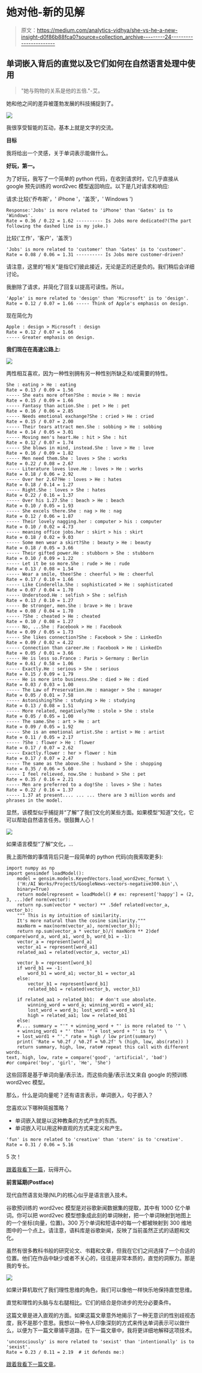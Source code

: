 # 她对他-新的见解

> 原文：<https://medium.com/analytics-vidhya/she-vs-he-a-new-insight-d0f86b88fca0?source=collection_archive---------24----------------------->

## 单词嵌入背后的直觉以及它们如何在自然语言处理中使用

> "她与购物的关系是他的五倍."-艾。

她和他之间的差异被蓬勃发展的科技捕捉到了。

![](img/67ad6986d4cc6c44e85f715c5fe7b422.png)

我很享受智能的互动，基本上就是文字的交流。

**目标**

我将给出一个灵感，关于单词表示能做什么。

**好玩，第一。**

为了好玩，我写了一个简单的 python 代码，在收到请求时，它几乎直接从 google 预先训练的 word2vec 模型返回响应。以下是几对请求和响应:

请求:比较('乔布斯'，' iPhone '，'盖茨'，' Windows ')

```
Response:'Jobs' is more related to 'iPhone' than 'Gates' is to 'Windows'.
Rate = 0.36 / 0.22 = 1.62 ---------- Is Jobs more dedicated?(The part following the dashed line is my joke.)
```

比较('工作'，'客户'，'盖茨')

```
'Jobs' is more related to 'customer' than 'Gates' is to 'customer'.
Rate = 0.08 / 0.06 = 1.31 ---------- Is Jobs more customer-driven?
```

请注意，这里的“相关”是指它们彼此接近，无论是正的还是负的。我们稍后会详细讨论。

我删除了请求，并简化了回复以提高可读性。所以，

```
'Apple' is more related to 'design' than 'Microsoft' is to 'design'.
Rate = 0.12 / 0.07 = 1.66 ----- Think of Apple's emphasis on design.
```

现在简化为

```
Apple : design > Microsoft : design
Rate = 0.12 / 0.07 = 1.66 
----- Greater emphasis on design.
```

**我们现在在高速公路上:**

![](img/669e525a77243ed30a5d00e9cbb920e6.png)

两性相互喜欢，因为一种性别拥有另一种性别所缺乏和/或需要的特性。

```
She : eating > He : eating
Rate = 0.13 / 0.09 = 1.56  
----- She eats more often?She : movie > He : movie
Rate = 0.15 / 0.09 = 1.66  
----- Fantasy than action.She : pet > He : pet
Rate = 0.16 / 0.06 = 2.85  
----- Needs emotional exchange?She : cried > He : cried
Rate = 0.15 / 0.07 = 2.00  
----- Their tears attract men.She : sobbing > He : sobbing
Rate = 0.14 / 0.05 = 3.01  
----- Moving men's heart.He : hit > She : hit
Rate = 0.12 / 0.07 = 1.74  
----- She blows in mind, instead.She : love > He : love
Rate = 0.16 / 0.09 = 1.82  
----- Men need them.She : loves > She : works
Rate = 0.22 / 0.08 = 2.67  
----- Literature loves love.He : loves > He : works
Rate = 0.18 / 0.06 = 2.92  
----- Over her 2.67?He : loves > He : hates
Rate = 0.18 / 0.14 = 1.27 
----- Right.She : loves > She : hates
Rate = 0.22 / 0.16 = 1.37  
----- Over his 1.27.She : beach > He : beach
Rate = 0.10 / 0.05 = 1.93  
----- She excels there.She : nag > He : nag
Rate = 0.12 / 0.06 = 1.87  
----- Their lovely nagging.her : computer > his : computer
Rate = 0.10 / 0.02 = 4.73  
----- meaning office jobs.her : skirt > his : skirt
Rate = 0.18 / 0.02 = 9.03  
----- Some men wear a skirt?She : beauty > He : beauty
Rate = 0.18 / 0.05 = 3.66  
----- Their gifted power.He : stubborn > She : stubborn
Rate = 0.10 / 0.09 = 1.22  
----- Let it be so more.She : rude > He : rude
Rate = 0.13 / 0.08 = 1.54  
----- Wear a smile, thee!She : cheerful > He : cheerful
Rate = 0.17 / 0.10 = 1.66
----- Like Cinderella.She : sophisticated > He : sophisticated
Rate = 0.07 / 0.04 = 1.70  
----- Understood.He : selfish > She : selfish
Rate = 0.13 / 0.10 = 1.27  
----- Be stronger, men.She : brave > He : brave
Rate = 0.08 / 0.04 = 1.70 
----- ?She : cheated > He : cheated 
Rate = 0.10 / 0.08 = 1.27 
----- No, ...She : Facebook > He : Facebook 
Rate = 0.09 / 0.05 = 1.73 
----- She likes connection?She : Facebook > She : LinkedIn 
Rate = 0.09 / 0.02 = 4.22 
----- Connection than career.He : Facebook > He : LinkedIn 
Rate = 0.05 / 0.01 = 3.66 
----- He is less so.France : Paris > Germany : Berlin 
Rate = 0.61 / 0.58 = 1.06 
----- Exactly.He : serious > She : serious 
Rate = 0.15 / 0.09 = 1.79 
----- He is more into business.She : died > He : died
Rate = 0.03 / 0.03 = 1.00 
----- The Law of Preservation.He : manager > She : manager
Rate = 0.05 / 0.01 = 7.58 
----- Astonishing?She : studying > He : studying
Rate = 0.13 / 0.08 = 1.51 
----- More related, negatively?He : stole > She : stole 
Rate = 0.05 / 0.05 = 1.00 
----- The same.She : art > He : art 
Rate = 0.09 / 0.05 = 1.92 
----- She is an emotional artist.She : artist > He : artist 
Rate = 0.11 / 0.05 = 2.17 
----- ?She : flower > He : flower 
Rate = 0.17 / 0.07 = 2.62 
----- Exactly.flower : her > flower : him 
Rate = 0.17 / 0.07 = 2.47 
----- The same as the above.She : husband > She : shopping 
Rate = 0.35 / 0.06 = 5.60 
----- I feel relieved, now.She : husband > She : pet 
Rate = 0.35 / 0.16 = 2.21 
----- Men are preferred to a dog!She : loves > She : hates 
Rate = 0.22 / 0.16 = 1.37 
----- 1.37 at present.... ... ... there are 3 million words and phrases in the model.
```

显然，该模型似乎捕捉并“了解”了我们文化的某些方面。如果模型“知道”文化，它可以帮助自然语言任务。很鼓舞人心！

![](img/7e45ca54136a4472e91ebd342422981f.png)

如果语言模型“了解”文化，…

我上面所做的事情背后只是一段简单的 python 代码(向我索取更多):

```
import numpy as np
import gensimdef loadModel():
    model = gensim.models.KeyedVectors.load_word2vec_format \
    ('H:/AI Works/Project5/GoogleNews-vectors-negative300.bin',\ 
    binary=True)   
    return modelrepresent = loadModel() # ex: represent['happy'] = (2, 3, ...)def norm(vector):
    return np.sum(vector * vector) ** .5def related(vector_a, vector_b):
    """ This is my intuition of similarity.
    It's more natural than the cosine similarity."""
    maxNorm = max(norm(vector_a), norm(vector_b));
    return np.sum(vector_a * vector_b)/( maxNorm ** 2)def compare(word_a, word_a1, word_b, word_b1 = -1):
    vector_a = represent[word_a]
    vector_a1 = represent[word_a1]
    related_aa1 = related(vector_a, vector_a1)

    vector_b = represent[word_b]
    if word_b1 == -1:
        word_b1 = word_a1; vector_b1 = vector_a1
    else:
        vector_b1 = represent[word_b1]
        related_bb1 = related(vector_b, vector_b1)

    if related_aa1 > related_bb1:  # don't use absolute.
        winning_word = word_a; winning_word1 = word_a1; 
        lost_word = word_b; lost_word1 = word_b1
        high = related_aa1; low = related_bb1
    else:
    #.... summary = "'" + winning_word + "' is more related to '" \
    + winning_word1 + "' than '" + lost_word + "' is to '" \
    + lost_word1 + "'." rate = high / low print(summary)
    print( 'Rate = %0.2f / %0.2f = %0.2f' % (high, low, abs(rate)) )
    return summary, high, low, rate# repeat this call with different words.
text, high, low, rate = compare('good', 'artificial', 'bad')
#or compare('boy', 'girl', 'He', 'She')
```

这些回答是基于单词向量/表示法，而这些向量/表示法又来自 google 的预训练 word2vec 模型。

那么，什么是词向量呢？还有语言表示，单词嵌入，句子嵌入？

您喜欢以下哪种简报策略？

*   单词嵌入就是以这种教条的方式产生的东西。
*   单词嵌入可以用这种直观的方式来定义和产生。

```
'fun' is more related to 'creative' than 'stern' is to 'creative'.
Rate = 0.31 / 0.06 = 5.16
```

5 次！

[跟着我看下一篇](/@fleetpro/the-power-of-yyy-fddecfc8df8a?sk=5aa36d3868e9d7207cc3eb63d7381a75)，玩得开心。

**前言延期(Postface)**

现代自然语言处理(NLP)的核心似乎是语言嵌入技术。

谷歌预训练的 word2vec 模型是对谷歌新闻数据集的提取，其中有 1000 亿个单词。你可以把 word2vec 模型想象成此刻的单词映射，把一个单词映射到地图上的一个坐标(向量，位置)。300 万个单词和短语中的每一个都被映射到 300 维地图中的一个点上。请注意，语料库是谷歌新闻，反映了当前虽然正式的话题和文化。

虽然有很多教科书般的研究论文、书籍和文章，但我在它们之间选择了一个合适的位置。他们在作品中缺少或者不关心的，往往是非常本质的，直觉的洞察力。那是我的专长。

![](img/3ca5fde830188ceac6b37adfac15994b.png)

如果计算机取代了我们理性思维的角色，我们可以像他一样快乐地保持直觉思维。

直觉和理性的头脑与左右腿相比。它们的结合是你进步的充分必要条件。

这篇文章是进入直观的方面。如果这篇文章意外地揭示了一种无意识的性别歧视态度，我不是那个意思。我想以一种令人印象深刻的方式来传达单词表示可以做什么，以便为下一篇文章铺平道路，在下一篇文章中，我将更详细地解释这项技术。

```
'unconsciously' is more related to 'sexist' than 'intentionally' is to 'sexist'.
Rate = 0.23 / 0.11 = 2.19  # it defends me:)
```

[跟着我看下一篇文章](/@fleetpro/the-power-of-yyy-fddecfc8df8a?sk=5aa36d3868e9d7207cc3eb63d7381a75)。